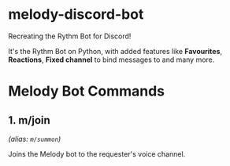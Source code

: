 # melody-discord-bot
Recreating the Rythm Bot for Discord!

It's the Rythm Bot on Python, with added features like **Favourites**, **Reactions**, **Fixed channel** to bind messages to and many more.

# Melody Bot Commands
## 1. m/join
*(alias: `m/summon`)*

Joins the Melody bot to the requester's voice channel.
